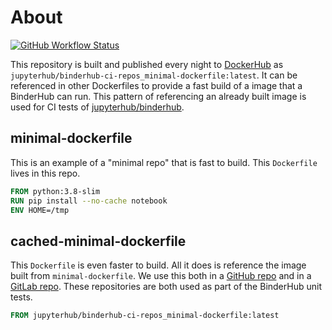# About

[![GitHub Workflow Status](https://img.shields.io/github/workflow/status/binderhub-ci-repos/minimal-dockerfile/Build%20and%20push?logo=github&label=Build%20and%20push%20cron%20job)](https://github.com/binderhub-ci-repos/minimal-dockerfile/actions)

This repository is built and published every night to
[DockerHub](https://hub.docker.com/repository/docker/jupyterhub/binderhub-ci-repos_minimal-dockerfile)
as `jupyterhub/binderhub-ci-repos_minimal-dockerfile:latest`. It can be
referenced in other Dockerfiles to provide a fast build of a
image that a BinderHub can run. This pattern of referencing an already
built image is used for CI tests
of [jupyterhub/binderhub](https://github.com/jupyterhub/binderhub).

## minimal-dockerfile

This is an example of a "minimal repo" that is fast to build. This `Dockerfile` lives in
this repo.

```Dockerfile
FROM python:3.8-slim
RUN pip install --no-cache notebook
ENV HOME=/tmp
```

## cached-minimal-dockerfile

This `Dockerfile` is even faster to build. All it does is reference the image built
from `minimal-dockerfile`. We use this both in a [GitHub
repo](https://github.com/binderhub-ci-repos/cached-minimal-dockerfile) and in a
[GitLab repo](https://gitlab.com/binderhub-ci-repos/cached-minimal-dockerfile). These
repositories are both used as part of the BinderHub unit tests.

```Dockerfile
FROM jupyterhub/binderhub-ci-repos_minimal-dockerfile:latest
```
